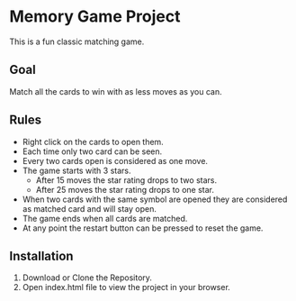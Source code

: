 # Memory Game Project

This is a fun classic matching game.

## Goal

Match all the cards to win with as less moves as you can.

## Rules

* Right click on the cards to open them.
* Each time only two card can be seen.
* Every two cards open is considered as one move.
* The game starts with 3 stars.
  * After 15 moves the star rating drops to two stars.
  * After 25 moves the star rating drops to one star.
* When two cards with the same symbol are opened they are considered as matched card and will stay open.
* The game ends when all cards are matched.
* At any point the restart button can be pressed to reset the game.

## Installation
1. Download or Clone the Repository.
1. Open index.html file to view the project in your browser.
